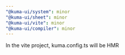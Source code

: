 ```yaml
---
"@kuma-ui/system": minor
"@kuma-ui/sheet": minor
"@kuma-ui/vite": minor
"@kuma-ui/compiler": minor
---
```


In the vite project, kuma.config.ts will be HMR
